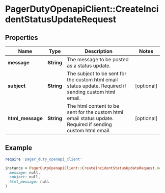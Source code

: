 # PagerDutyOpenapiClient::CreateIncidentStatusUpdateRequest

## Properties

| Name | Type | Description | Notes |
| ---- | ---- | ----------- | ----- |
| **message** | **String** | The message to be posted as a status update. |  |
| **subject** | **String** | The subject to be sent for the custom html email status update. Required if sending custom html email. | [optional] |
| **html_message** | **String** | The html content to be sent for the custom html email status update. Required if sending custom html email. | [optional] |

## Example

```ruby
require 'pager_duty_openapi_client'

instance = PagerDutyOpenapiClient::CreateIncidentStatusUpdateRequest.new(
  message: null,
  subject: null,
  html_message: null
)
```

